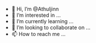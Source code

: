 - 👋 Hi, I’m @Athuljinn
- 👀 I’m interested in ...
- 🌱 I’m currently learning ...
- 💞️ I’m looking to collaborate on ...
- 📫 How to reach me ...

<!---
Athuljinn/Athuljinn is a ✨ special ✨ repository because its `README.md` (this file) appears on your GitHub profile.
You can click the Preview link to take a look at your changes.
--->
